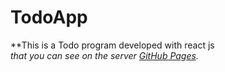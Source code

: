 # TodoApp

**This is a Todo program developed with react js <br>
_that you can see on the server [GitHub Pages](https://maryamqasemi2022.github.io/TodoApp/)._
